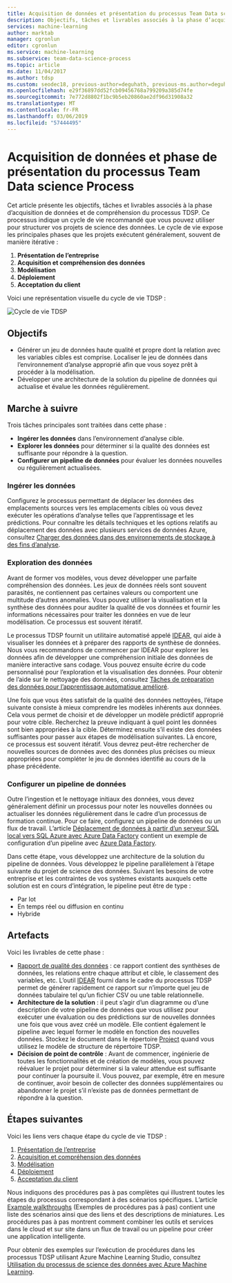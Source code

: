 ```yaml
---
title: Acquisition de données et présentation du processus Team Data science Process
description: Objectifs, tâches et livrables associés à la phase d’acquisition des données et de compréhension de vos projets de science des données
services: machine-learning
author: marktab
manager: cgronlun
editor: cgronlun
ms.service: machine-learning
ms.subservice: team-data-science-process
ms.topic: article
ms.date: 11/04/2017
ms.author: tdsp
ms.custom: seodec18, previous-author=deguhath, previous-ms.author=deguhath
ms.openlocfilehash: e29f36897dd52fcb09456768a799209a385d74fe
ms.sourcegitcommit: 7e772d8802f1bc9b5eb20860ae2df96d31908a32
ms.translationtype: MT
ms.contentlocale: fr-FR
ms.lasthandoff: 03/06/2019
ms.locfileid: "57444495"
---
```

# <a name="data-acquisition-and-understanding-stage-of-the-team-data-science-process"></a>Acquisition de données et phase de présentation du processus Team Data science Process

Cet article présente les objectifs, tâches et livrables associés à la phase d’acquisition de données et de compréhension du processus TDSP. Ce processus indique un cycle de vie recommandé que vous pouvez utiliser pour structurer vos projets de science des données. Le cycle de vie expose les principales phases que les projets exécutent généralement, souvent de manière itérative :

   1. **Présentation de l’entreprise**
   2. **Acquisition et compréhension des données**
   3. **Modélisation**
   4. **Déploiement**
   5. **Acceptation du client**

Voici une représentation visuelle du cycle de vie TDSP : 

![Cycle de vie TDSP](./media/lifecycle/tdsp-lifecycle2.png) 


## <a name="goals"></a>Objectifs
* Générer un jeu de données haute qualité et propre dont la relation avec les variables cibles est comprise. Localiser le jeu de données dans l’environnement d’analyse approprié afin que vous soyez prêt à procéder à la modélisation.
* Développer une architecture de la solution du pipeline de données qui actualise et évalue les données régulièrement.

## <a name="how-to-do-it"></a>Marche à suivre
Trois tâches principales sont traitées dans cette phase :

   * **Ingérer les données** dans l’environnement d’analyse cible.
   * **Explorer les données** pour déterminer si la qualité des données est suffisante pour répondre à la question. 
   * **Configurer un pipeline de données** pour évaluer les données nouvelles ou régulièrement actualisées.

### <a name="ingest-the-data"></a>Ingérer les données
Configurez le processus permettant de déplacer les données des emplacements sources vers les emplacements cibles où vous devez exécuter les opérations d’analyse telles que l’apprentissage et les prédictions. Pour connaître les détails techniques et les options relatifs au déplacement des données avec plusieurs services de données Azure, consultez [Charger des données dans des environnements de stockage à des fins d’analyse](ingest-data.md). 

### <a name="explore-the-data"></a>Exploration des données
Avant de former vos modèles, vous devez développer une parfaite compréhension des données. Les jeux de données réels sont souvent parasités, ne contiennent pas certaines valeurs ou comportent une multitude d’autres anomalies. Vous pouvez utiliser la visualisation et la synthèse des données pour auditer la qualité de vos données et fournir les informations nécessaires pour traiter les données en vue de leur modélisation. Ce processus est souvent itératif.

Le processus TDSP fournit un utilitaire automatisé appelé [IDEAR](https://github.com/Azure/Azure-TDSP-Utilities/blob/master/DataScienceUtilities/DataReport-Utils), qui aide à visualiser les données et à préparer des rapports de synthèse de données. Nous vous recommandons de commencer par IDEAR pour explorer les données afin de développer une compréhension initiale des données de manière interactive sans codage. Vous pouvez ensuite écrire du code personnalisé pour l’exploration et la visualisation des données. Pour obtenir de l’aide sur le nettoyage des données, consultez [Tâches de préparation des données pour l’apprentissage automatique amélioré](prepare-data.md).  

Une fois que vous êtes satisfait de la qualité des données nettoyées, l’étape suivante consiste à mieux comprendre les modèles inhérents aux données. Cela vous permet de choisir et de développer un modèle prédictif approprié pour votre cible. Recherchez la preuve indiquant à quel point les données sont bien appropriées à la cible. Déterminez ensuite s’il existe des données suffisantes pour passer aux étapes de modélisation suivantes. Là encore, ce processus est souvent itératif. Vous devrez peut-être rechercher de nouvelles sources de données avec des données plus précises ou mieux appropriées pour compléter le jeu de données identifié au cours de la phase précédente. 

### <a name="set-up-a-data-pipeline"></a>Configurer un pipeline de données
Outre l’ingestion et le nettoyage initiaux des données, vous devez généralement définir un processus pour noter les nouvelles données ou actualiser les données régulièrement dans le cadre d’un processus de formation continue. Pour ce faire, configurez un pipeline de données ou un flux de travail. L’article [Déplacement de données à partir d’un serveur SQL local vers SQL Azure avec Azure Data Factory](move-sql-azure-adf.md) contient un exemple de configuration d’un pipeline avec [Azure Data Factory](https://azure.microsoft.com/services/data-factory/). 

Dans cette étape, vous développez une architecture de la solution du pipeline de données. Vous développez le pipeline parallèlement à l’étape suivante du projet de science des données. Suivant les besoins de votre entreprise et les contraintes de vos systèmes existants auxquels cette solution est en cours d’intégration, le pipeline peut être de type : 

   * Par lot
   * En temps réel ou diffusion en continu 
   * Hybride 

## <a name="artifacts"></a>Artefacts
Voici les livrables de cette phase :

   * [Rapport de qualité des données](https://github.com/Azure/Azure-TDSP-ProjectTemplate/blob/master/Docs/Data_Report/DataSummaryReport.md) : ce rapport contient des synthèses de données, les relations entre chaque attribut et cible, le classement des variables, etc. L’outil [IDEAR](https://github.com/Azure/Azure-TDSP-Utilities/blob/master/DataScienceUtilities/DataReport-Utils) fourni dans le cadre du processus TDSP permet de générer rapidement ce rapport sur n’importe quel jeu de données tabulaire tel qu’un fichier CSV ou une table relationnelle. 
   * **Architecture de la solution** : il peut s’agir d’un diagramme ou d’une description de votre pipeline de données que vous utilisez pour exécuter une évaluation ou des prédictions sur de nouvelles données une fois que vous avez créé un modèle. Elle contient également le pipeline avec lequel former le modèle en fonction des nouvelles données. Stockez le document dans le répertoire [Project](https://github.com/Azure/Azure-TDSP-ProjectTemplate/tree/master/Docs/Project) quand vous utilisez le modèle de structure de répertoire TDSP.
   * **Décision de point de contrôle** : Avant de commencer, ingénierie de toutes les fonctionnalités et de création de modèles, vous pouvez réévaluer le projet pour déterminer si la valeur attendue est suffisante pour continuer la poursuite il. Vous pouvez, par exemple, être en mesure de continuer, avoir besoin de collecter des données supplémentaires ou abandonner le projet s’il n’existe pas de données permettant de répondre à la question.

## <a name="next-steps"></a>Étapes suivantes

Voici les liens vers chaque étape du cycle de vie TDSP :

   1. [Présentation de l’entreprise](lifecycle-business-understanding.md)
   2. [Acquisition et compréhension des données](lifecycle-data.md)
   3. [Modélisation](lifecycle-modeling.md)
   4. [Déploiement](lifecycle-deployment.md)
   5. [Acceptation du client](lifecycle-acceptance.md)

Nous indiquons des procédures pas à pas complètes qui illustrent toutes les étapes du processus correspondant à des scénarios spécifiques. L’article [Example walkthroughs](walkthroughs.md) (Exemples de procédures pas à pas) contient une liste des scénarios ainsi que des liens et des descriptions de miniatures. Les procédures pas à pas montrent comment combiner les outils et services dans le cloud et sur site dans un flux de travail ou un pipeline pour créer une application intelligente. 

Pour obtenir des exemples sur l’exécution de procédures dans les processus TDSP utilisant Azure Machine Learning Studio, consultez [Utilisation du processus de science des données avec Azure Machine Learning](https://docs.microsoft.com/azure/machine-learning/team-data-science-process/lifecycle-data).
